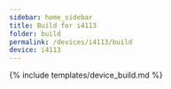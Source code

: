 ```yaml
---
sidebar: home_sidebar
title: Build for i4113
folder: build
permalink: /devices/i4113/build
device: i4113
---
```

{% include templates/device_build.md %}
